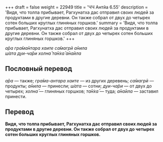 +++
draft = false
weight = 22949
title = 'ЧЧ Антйа 6.55'
description = 'Видя, что толпа прибывает, Рагхунатха дас отправил своих людей за продуктами в другие деревни. Он также собрал от двух до четырех сотен больших круглых глиняных горшков.'
summary = 'Видя, что толпа прибывает, Рагхунатха дас отправил своих людей за продуктами в другие деревни. Он также собрал от двух до четырех сотен больших круглых глиняных горшков.'
+++

_а̄ра гра̄ма̄нтара хаите са̄магрӣ а̄нила  
ш́ата дуи-ча̄ри холна̄ та̄н̇ха̄ а̄на̄ила_

## Пословный перевод

_а̄ра_ — также; _гра̄ма_\-_антара_ _хаите_ — из других деревень; _са̄магрӣ_ — продукты; _а̄нила_ — принесли; _ш́ата_ — сотни; _дуи_\-_ча̄ри_ — от двух до четырех; _холна̄_ — глиняных горшков; _та̄н̇ха̄_ — туда; _а̄на̄ила_ — заставил принести.

## Перевод

**Видя, что толпа прибывает, Рагхунатха дас отправил своих людей за продуктами в другие деревни. Он также собрал от двух до четырех сотен больших круглых глиняных горшков.**
